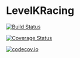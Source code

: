 # LevelKRacing

[![Build Status](https://travis-ci.org/kylejbrown17/LevelKRacing.jl.svg?branch=master)](https://travis-ci.org/kylejbrown17/LevelKRacing.jl)

[![Coverage Status](https://coveralls.io/repos/kylejbrown17/LevelKRacing.jl/badge.svg?branch=master&service=github)](https://coveralls.io/github/kylejbrown17/LevelKRacing.jl?branch=master)

[![codecov.io](http://codecov.io/github/kylejbrown17/LevelKRacing.jl/coverage.svg?branch=master)](http://codecov.io/github/kylejbrown17/LevelKRacing.jl?branch=master)
